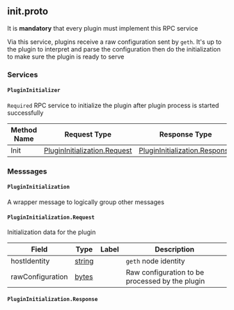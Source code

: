 <!-- This is auto generated file from running `go generate` in plugin/proto folder. Please do not edit -->



<a name="init.proto"></a>

## init.proto
It is __mandatory__ that every plugin must implement this RPC service

Via this service, plugins receive a raw configuration sent by `geth`.
It's up to the plugin to interpret and parse the configuration then do the initialization
to make sure the plugin is ready to serve

### Services


<a name="proto.PluginInitializer"></a>

#### `PluginInitializer`
`Required`
RPC service to initialize the plugin after plugin process is started successfully

| Method Name | Request Type | Response Type | Description |
| ----------- | ------------ | ------------- | ------------|
| Init | [PluginInitialization.Request](#proto.PluginInitialization.Request) | [PluginInitialization.Response](#proto.PluginInitialization.Response) |  |

 <!-- end services -->

### Messsages


<a name="proto.PluginInitialization"></a>

#### `PluginInitialization`
A wrapper message to logically group other messages






<a name="proto.PluginInitialization.Request"></a>

#### `PluginInitialization.Request`
Initialization data for the plugin


| Field | Type | Label | Description |
| ----- | ---- | ----- | ----------- |
| hostIdentity | [string](#string) |  | `geth` node identity |
| rawConfiguration | [bytes](#bytes) |  | Raw configuration to be processed by the plugin |






<a name="proto.PluginInitialization.Response"></a>

#### `PluginInitialization.Response`






 <!-- end messages -->

 <!-- end enums -->

 <!-- end HasExtensions -->

